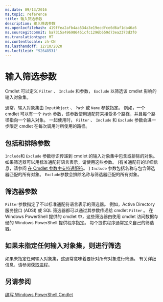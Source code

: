 ```yaml
---
ms.date: 09/13/2016
ms.topic: reference
title: 输入筛选参数
description: 输入筛选参数
ms.openlocfilehash: 419ffea2afb4aa534a3e19ecdfce6d6af1da46a6
ms.sourcegitcommit: ba7315a496986451cfc1296b659d73ea2373d3f0
ms.translationtype: MT
ms.contentlocale: zh-CN
ms.lasthandoff: 12/10/2020
ms.locfileid: "92648531"
---
```

# <a name="input-filter-parameters"></a>输入筛选参数

Cmdlet 可以定义 `Filter` 、 `Include` 和参数， `Exclude` 以筛选该 cmdlet 影响的输入对象集。

通常，输入对象集由 `InputObject` 、 `Path` 或 `Name` 参数指定。 例如，一个 cmdlet 可以有一个 `Path` 参数，该参数使用通配符来接受多个路径，并且每个路径指向一个输入对象。 一起使用时， `Filter` 、 `Include` 和 `Exclude` 参数会进一步限定 cmdlet 在每次调用时所使用的路径。

## <a name="include-and-exclude-parameters"></a>包括和排除参数

`Include`和 `Exclude` 参数标识传递到 cmdlet 的输入对象集中包含或排除的对象。 如果筛选器可以用标准通配符语言表示，请使用这些参数。  (有关通配符的详细信息，请参阅 [在 Cmdlet 参数中支持通配符](./supporting-wildcard-characters-in-cmdlet-parameters.md)。 ) `Include` 参数包括名称与包含筛选器匹配的所有对象。 `Exclude`参数会排除名称与筛选器匹配的所有对象。

## <a name="filter-parameter"></a>筛选器参数

`Filter`参数指定了不以标准通配符语言表示的筛选器。 例如，Active Directory 服务接口 (ADSI) 或 SQL 筛选器都可以通过其参数传递给 cmdlet `Filter` 。 在 Windows PowerShell 提供的 cmdlet 中，这些筛选器由使用 cmdlet 访问数据存储的 Windows PowerShell 提供程序指定。 每个提供程序通常定义自己的筛选器。

## <a name="filtering-if-no-set-of-input-objects-is-specified"></a>如果未指定任何输入对象集，则进行筛选

如果未指定任何输入对象集，这通常意味着要针对所有对象进行筛选。 有关详细信息，请参阅[获取进程](/powershell/module/Microsoft.PowerShell.Management/Get-Process)。

## <a name="see-also"></a>另请参阅

[编写 Windows PowerShell Cmdlet](./writing-a-windows-powershell-cmdlet.md)
